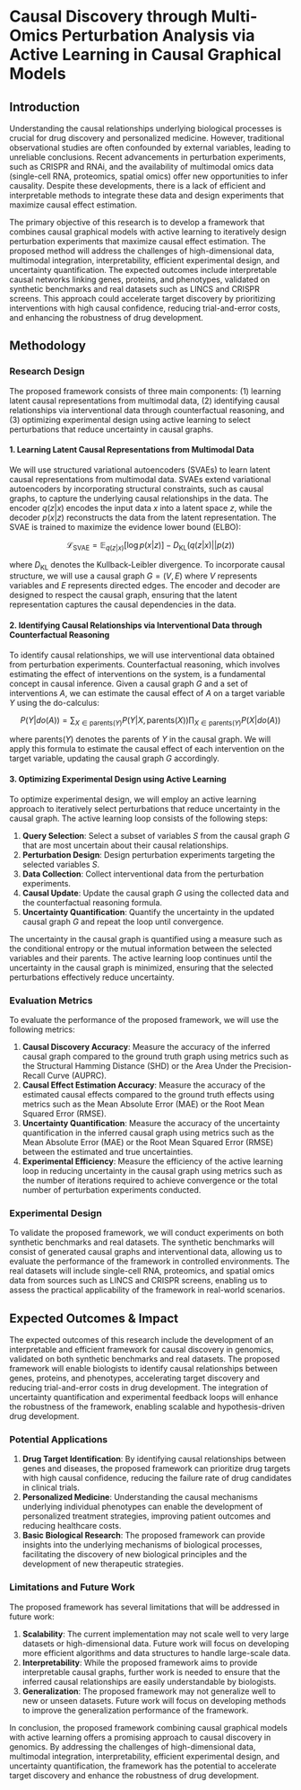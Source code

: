 # Causal Discovery through Multi-Omics Perturbation Analysis via Active Learning in Causal Graphical Models

## Introduction

Understanding the causal relationships underlying biological processes is crucial for drug discovery and personalized medicine. However, traditional observational studies are often confounded by external variables, leading to unreliable conclusions. Recent advancements in perturbation experiments, such as CRISPR and RNAi, and the availability of multimodal omics data (single-cell RNA, proteomics, spatial omics) offer new opportunities to infer causality. Despite these developments, there is a lack of efficient and interpretable methods to integrate these data and design experiments that maximize causal effect estimation.

The primary objective of this research is to develop a framework that combines causal graphical models with active learning to iteratively design perturbation experiments that maximize causal effect estimation. The proposed method will address the challenges of high-dimensional data, multimodal integration, interpretability, efficient experimental design, and uncertainty quantification. The expected outcomes include interpretable causal networks linking genes, proteins, and phenotypes, validated on synthetic benchmarks and real datasets such as LINCS and CRISPR screens. This approach could accelerate target discovery by prioritizing interventions with high causal confidence, reducing trial-and-error costs, and enhancing the robustness of drug development.

## Methodology

### Research Design

The proposed framework consists of three main components: (1) learning latent causal representations from multimodal data, (2) identifying causal relationships via interventional data through counterfactual reasoning, and (3) optimizing experimental design using active learning to select perturbations that reduce uncertainty in causal graphs.

#### 1. Learning Latent Causal Representations from Multimodal Data

We will use structured variational autoencoders (SVAEs) to learn latent causal representations from multimodal data. SVAEs extend variational autoencoders by incorporating structural constraints, such as causal graphs, to capture the underlying causal relationships in the data. The encoder $q(z|x)$ encodes the input data $x$ into a latent space $z$, while the decoder $p(x|z)$ reconstructs the data from the latent representation. The SVAE is trained to maximize the evidence lower bound (ELBO):

$$
\mathcal{L}_{\text{SVAE}} = \mathbb{E}_{q(z|x)}[\log p(x|z)] - D_{\text{KL}}(q(z|x) || p(z))
$$

where $D_{\text{KL}}$ denotes the Kullback-Leibler divergence. To incorporate causal structure, we will use a causal graph $G = (V, E)$ where $V$ represents variables and $E$ represents directed edges. The encoder and decoder are designed to respect the causal graph, ensuring that the latent representation captures the causal dependencies in the data.

#### 2. Identifying Causal Relationships via Interventional Data through Counterfactual Reasoning

To identify causal relationships, we will use interventional data obtained from perturbation experiments. Counterfactual reasoning, which involves estimating the effect of interventions on the system, is a fundamental concept in causal inference. Given a causal graph $G$ and a set of interventions $A$, we can estimate the causal effect of $A$ on a target variable $Y$ using the do-calculus:

$$
P(Y|do(A)) = \sum_{X \in \text{parents}(Y)} P(Y|X, \text{parents}(X)) \prod_{X \in \text{parents}(Y)} P(X|do(A))
$$

where $\text{parents}(Y)$ denotes the parents of $Y$ in the causal graph. We will apply this formula to estimate the causal effect of each intervention on the target variable, updating the causal graph $G$ accordingly.

#### 3. Optimizing Experimental Design using Active Learning

To optimize experimental design, we will employ an active learning approach to iteratively select perturbations that reduce uncertainty in the causal graph. The active learning loop consists of the following steps:

1. **Query Selection**: Select a subset of variables $S$ from the causal graph $G$ that are most uncertain about their causal relationships.
2. **Perturbation Design**: Design perturbation experiments targeting the selected variables $S$.
3. **Data Collection**: Collect interventional data from the perturbation experiments.
4. **Causal Update**: Update the causal graph $G$ using the collected data and the counterfactual reasoning formula.
5. **Uncertainty Quantification**: Quantify the uncertainty in the updated causal graph $G$ and repeat the loop until convergence.

The uncertainty in the causal graph is quantified using a measure such as the conditional entropy or the mutual information between the selected variables and their parents. The active learning loop continues until the uncertainty in the causal graph is minimized, ensuring that the selected perturbations effectively reduce uncertainty.

### Evaluation Metrics

To evaluate the performance of the proposed framework, we will use the following metrics:

1. **Causal Discovery Accuracy**: Measure the accuracy of the inferred causal graph compared to the ground truth graph using metrics such as the Structural Hamming Distance (SHD) or the Area Under the Precision-Recall Curve (AUPRC).
2. **Causal Effect Estimation Accuracy**: Measure the accuracy of the estimated causal effects compared to the ground truth effects using metrics such as the Mean Absolute Error (MAE) or the Root Mean Squared Error (RMSE).
3. **Uncertainty Quantification**: Measure the accuracy of the uncertainty quantification in the inferred causal graph using metrics such as the Mean Absolute Error (MAE) or the Root Mean Squared Error (RMSE) between the estimated and true uncertainties.
4. **Experimental Efficiency**: Measure the efficiency of the active learning loop in reducing uncertainty in the causal graph using metrics such as the number of iterations required to achieve convergence or the total number of perturbation experiments conducted.

### Experimental Design

To validate the proposed framework, we will conduct experiments on both synthetic benchmarks and real datasets. The synthetic benchmarks will consist of generated causal graphs and interventional data, allowing us to evaluate the performance of the framework in controlled environments. The real datasets will include single-cell RNA, proteomics, and spatial omics data from sources such as LINCS and CRISPR screens, enabling us to assess the practical applicability of the framework in real-world scenarios.

## Expected Outcomes & Impact

The expected outcomes of this research include the development of an interpretable and efficient framework for causal discovery in genomics, validated on both synthetic benchmarks and real datasets. The proposed framework will enable biologists to identify causal relationships between genes, proteins, and phenotypes, accelerating target discovery and reducing trial-and-error costs in drug development. The integration of uncertainty quantification and experimental feedback loops will enhance the robustness of the framework, enabling scalable and hypothesis-driven drug development.

### Potential Applications

1. **Drug Target Identification**: By identifying causal relationships between genes and diseases, the proposed framework can prioritize drug targets with high causal confidence, reducing the failure rate of drug candidates in clinical trials.
2. **Personalized Medicine**: Understanding the causal mechanisms underlying individual phenotypes can enable the development of personalized treatment strategies, improving patient outcomes and reducing healthcare costs.
3. **Basic Biological Research**: The proposed framework can provide insights into the underlying mechanisms of biological processes, facilitating the discovery of new biological principles and the development of new therapeutic strategies.

### Limitations and Future Work

The proposed framework has several limitations that will be addressed in future work:

1. **Scalability**: The current implementation may not scale well to very large datasets or high-dimensional data. Future work will focus on developing more efficient algorithms and data structures to handle large-scale data.
2. **Interpretability**: While the proposed framework aims to provide interpretable causal graphs, further work is needed to ensure that the inferred causal relationships are easily understandable by biologists.
3. **Generalization**: The proposed framework may not generalize well to new or unseen datasets. Future work will focus on developing methods to improve the generalization performance of the framework.

In conclusion, the proposed framework combining causal graphical models with active learning offers a promising approach to causal discovery in genomics. By addressing the challenges of high-dimensional data, multimodal integration, interpretability, efficient experimental design, and uncertainty quantification, the framework has the potential to accelerate target discovery and enhance the robustness of drug development.